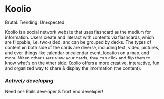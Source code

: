 # Koolio

Brutal. Trending. Unexpected.

Koolio is a social network website that uses flashcard as the medium for information. Users create and interact with contents via flashcards, which are flippable, i.e. two-sided, and can be grouped by decks. The types of content on both side of the cards are diverse, including text, video, pictures, and even things like calendar or calendar event, location on a map, and more. When other users view your cards, they can click and flip them to know what's on the other side. Koolio offers a more creative, interactive, fun and organized way to share & display the information (the content).

### _Actively developing_
Need one Rails developer & front end developer!